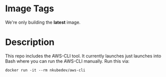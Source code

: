 # Image Tags

We're only building the **latest** image.

# Description

This repo includes the AWS-CLI tool.  It currently launches just launches into Bash where you can run the AWS-CLI manually.  Run this via:
```
docker run -it --rm nkubedev/aws-cli
```

